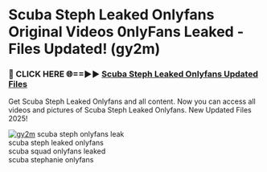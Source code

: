 # Scuba Steph Leaked Onlyfans Original Videos 0nlyFans Leaked - Files Updated! (gy2m)

<h3>🔴 CLICK HERE 🌐==►► <a href="https://tinyurl.com/3hn5wdd3" rel="nofollow">Scuba Steph Leaked Onlyfans Updated Files</a></h3>

Get Scuba Steph Leaked Onlyfans and all content. Now you can access all videos and pictures of Scuba Steph Leaked Onlyfans. New Updated Files 2025!

[![gy2m](https://i.imgur.com/4HnBqBT.gif)](https://tinyurl.com/3hn5wdd3)
scuba steph onlyfans leak<br>
scuba steph leaked onlyfans<br>
scuba squad onlyfans leaked<br>
scuba stephanie onlyfans